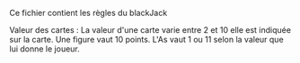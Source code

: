 Ce fichier contient les règles du blackJack

Valeur des cartes :
La valeur d'une carte varie entre 2 et 10 elle est indiquée sur la carte. Une figure vaut 10 points.
L'As vaut 1 ou 11 selon la valeur que lui donne le joueur.
